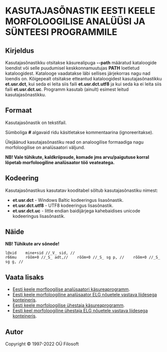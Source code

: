 # KASUTAJASÕNASTIK EESTI KEELE MORFOLOOGILISE ANALÜÜSI JA SÜNTEESI PROGRAMMILE

## Kirjeldus
Kasutajasõnastikku otsitakse käsurealipuga **--path** määratud kataloogide loendist 
või selle puudumisel keskkonnamuutujas **PATH** loetletud kataloogidest. 
Katalooge vaadatakse läbi sellises järjekorras nagu nad loendis on. 
Kõigepealt otsitakse etteantud kataloogidest kasutajasõnastikku **et.usr.dct**, 
kui seda ei leita siis faili **et.usr.dct.utf8** ja kui seda ka ei leita siis 
faili **et.usr.dct.uc**. Programm kasutab (ainult) esimest leitud kasutajasõnastikku.

## Formaat
Kasutajasõnastik on tekstifail.

Sümboliga **#** algavaid ridu käsitletakse kommentaarina (ignoreeritakse).

Ülejäänud kasutajasõnastiku read on analoogilise formaadiga nagu 
morfoloogilise on analüsaatori väljund.

**NB! Vale tühikute, kaldkriipsude, komade jms arvu/paigutuse korral lõpetab 
morfoloogiline analüsaator töö veateatega.**

## Kodeering
Kasutajasõnastikus kasutatav kooditabel sõltub kasutajasõnastiku nimest:
* **et.usr.dct** - Windows Baltic kodeeringus lisasõnastik.
* **et.usr.dct.utf8** - UTF8 kodeeringus lisasõnastik.
* **et.usr.dct.uc** - little endian baidijärjega kahebaidises unicode kodeeringus lisasõnastik.

## Näide
**NB! Tühikute arv sõnede!**
```
l@xid    mine+sid //_V_ sid, //
r66mu    rõõm+0 //_S_ adt,//    rõõm+0 //_S_ sg p, //    rõõm+0 //_S_ sg g, //
```

## Vaata lisaks
* [Eesti keele morfloogilise analüsaatori käsureaprogramm](https://gitlab.com/tarmo.vaino/docker-elg-morf/-/blob/main/LOEMIND.md).
* [Eesti keele morfoloogiline analüsaator ELG nõuetele vastava liidesega konteineris](https://gitlab.com/tarmo.vaino/docker-elg-morf).
* [Eesti keele morfoloogilise ühestaja käsureaprogramm](https://github.com/Filosoft/vabamorf/blob/master/apps/cmdline/vmyhh/LOEMIND.md).
* [Eesti keel morfoloogiline ühestaja ELG nõuetele vastava liidesega konteineris](https://gitlab.com/tarmo.vaino/docker-elg-morf/-/blob/main/LOEMIND.md).

## Autor
Copyright © 1997-2022 OÜ Filosoft
